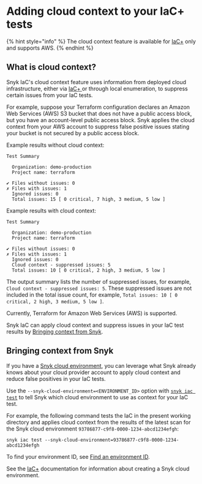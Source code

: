 # Adding cloud context to your IaC+ tests

{% hint style="info" %}
The cloud context feature is available for [IaC+](./) only and supports AWS.
{% endhint %}

## What is cloud context?

Snyk IaC's cloud context feature uses information from deployed cloud infrastructure, either via [IaC+ ](./)or through local enumeration, to suppress certain issues from your IaC tests.

For example, suppose your Terraform configuration declares an Amazon Web Services (AWS) S3 bucket that does not have a public access block, but you have an account-level public access block. Snyk applies the cloud context from your AWS account to suppress false positive issues stating your bucket is not secured by a public access block.

Example results without cloud context:

```
Test Summary

  Organization: demo-production
  Project name: terraform

✔ Files without issues: 0
✗ Files with issues: 1
  Ignored issues: 0
  Total issues: 15 [ 0 critical, 7 high, 3 medium, 5 low ]
```

Example results with cloud context:

```
Test Summary

  Organization: demo-production
  Project name: terraform

✔ Files without issues: 0
✗ Files with issues: 1
  Ignored issues: 0
  Cloud context - suppressed issues: 5
  Total issues: 10 [ 0 critical, 2 high, 3 medium, 5 low ]
```

The output summary lists the number of suppressed issues, for example, `Cloud context - suppressed issues: 5`. These suppressed issues are not included in the total issue count, for example, `Total issues: 10 [ 0 critical, 2 high, 3 medium, 5 low ]`.

Currently, Terraform for Amazon Web Services (AWS) is supported.

Snyk IaC can apply cloud context and suppress issues in your IaC test results by [Bringing context from Snyk](adding-cloud-context-to-your-iac+-tests.md#bringing-context-from-a-snyk-cloud-scan).

## Bringing context from Snyk <a href="#bringing-context-from-a-snyk-cloud-scan" id="bringing-context-from-a-snyk-cloud-scan"></a>

If you have a [Snyk cloud environment](key-concepts-in-iac+.md#environments), you can leverage what Snyk already knows about your cloud provider account to apply cloud context and reduce false positives in your IaC tests.

Use the `--snyk-cloud-environment=<ENVIRONMENT_ID>` option with [`snyk iac test`](../../snyk-cli/commands/iac-test.md) to tell Snyk which cloud environment to use as context for your IaC test.

For example, the following command tests the IaC in the present working directory and applies cloud context from the results of the latest scan for the Snyk cloud environment `93786877-c9f8-0000-1234-abcd1234efgh`:

```
snyk iac test --snyk-cloud-environment=93786877-c9f8-0000-1234-abcd1234efgh
```

To find your environment ID, see [Find an environment ID](snyk-environments/find-an-environment-id.md).

See the [IaC+](./) documentation for information about creating a Snyk cloud environment.

